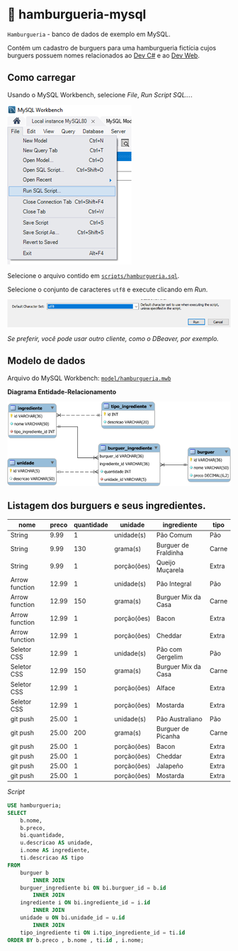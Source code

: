 # 🍔 hamburgueria-mysql

`Hamburgueria` - banco de dados de exemplo em MySQL.

Contém um cadastro de burguers para uma hamburgueria fictícia cujos burguers possuem nomes relacionados ao [Dev C#](https://github.com/ermogenes/aulas-programacao-csharp) e ao [Dev Web](https://github.com/ermogenes/aulas-programacao-web).

## Como carregar

Usando o MySQL Workbench, selecione _File_, _Run Script SQL..._.

![](assets/run-01.png)

Selecione o arquivo contido em [`scripts/hamburgueria.sql`](scripts/hamburgueria.sql).

Selecione o conjunto de caracteres `utf8` e execute clicando em _Run_.

![](assets/run-02.png)

_Se preferir, você pode usar outro cliente, como o DBeaver, por exemplo._

## Modelo de dados

Arquivo do MySQL Workbench: [`model/hamburgueria.mwb`](model/hamburgueria.mwb)

**Diagrama Entidade-Relacionamento**

![](assets/hamburgueria.svg)

## Listagem dos burguers e seus ingredientes.

nome|preco|quantidade|unidade|ingrediente|tipo
---|---|---|---|---|---
String|9.99|1|unidade(s)|Pão Comum|Pão
String|9.99|130|grama(s)|Burguer de Fraldinha|Carne
String|9.99|1|porção(ões)|Queijo Muçarela|Extra
Arrow function|12.99|1|unidade(s)|Pão Integral|Pão
Arrow function|12.99|150|grama(s)|Burguer Mix da Casa|Carne
Arrow function|12.99|1|porção(ões)|Bacon|Extra
Arrow function|12.99|1|porção(ões)|Cheddar|Extra
Seletor CSS|12.99|1|unidade(s)|Pão com Gergelim|Pão
Seletor CSS|12.99|150|grama(s)|Burguer Mix da Casa|Carne
Seletor CSS|12.99|1|porção(ões)|Alface|Extra
Seletor CSS|12.99|1|porção(ões)|Mostarda|Extra
git push|25.00|1|unidade(s)|Pão Australiano|Pão
git push|25.00|200|grama(s)|Burguer de Picanha|Carne
git push|25.00|1|porção(ões)|Bacon|Extra
git push|25.00|1|porção(ões)|Cheddar|Extra
git push|25.00|1|porção(ões)|Jalapeño|Extra
git push|25.00|1|porção(ões)|Mostarda|Extra

_Script_

```sql
USE hamburgueria;
SELECT 
    b.nome,
    b.preco,
    bi.quantidade,
    u.descricao AS unidade,
    i.nome AS ingrediente,
    ti.descricao AS tipo
FROM
    burguer b
        INNER JOIN
    burguer_ingrediente bi ON bi.burguer_id = b.id
        INNER JOIN
    ingrediente i ON bi.ingrediente_id = i.id
        INNER JOIN
    unidade u ON bi.unidade_id = u.id
        INNER JOIN
    tipo_ingrediente ti ON i.tipo_ingrediente_id = ti.id
ORDER BY b.preco , b.nome , ti.id , i.nome;
```
